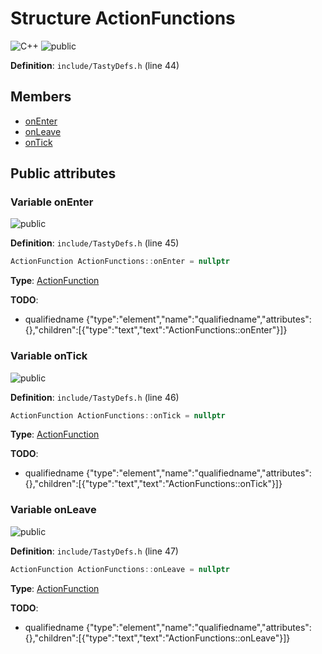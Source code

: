 <a id="a00108"></a>
# Structure ActionFunctions

![][C++]
![][public]

**Definition**: `include/TastyDefs.h` (line 44)





## Members

* [onEnter](a00108.md#a00108_1aa1d763455a783f3e8f045bb2d28804a1)
* [onLeave](a00108.md#a00108_1a2a3bec4b74edb746eec094a1f03797a9)
* [onTick](a00108.md#a00108_1ab26a16b246f3d63e4a9da72a27df52ac)

## Public attributes

<a id="a00108_1aa1d763455a783f3e8f045bb2d28804a1"></a>
### Variable onEnter

![][public]

**Definition**: `include/TastyDefs.h` (line 45)

```cpp
ActionFunction ActionFunctions::onEnter = nullptr
```







**Type**: [ActionFunction](a00044.md#a00044_1a8bb84b5c51f63deb5eb08ac81e8977ac)

**TODO**:

* qualifiedname {"type":"element","name":"qualifiedname","attributes":{},"children":[{"type":"text","text":"ActionFunctions::onEnter"}]}

<a id="a00108_1ab26a16b246f3d63e4a9da72a27df52ac"></a>
### Variable onTick

![][public]

**Definition**: `include/TastyDefs.h` (line 46)

```cpp
ActionFunction ActionFunctions::onTick = nullptr
```







**Type**: [ActionFunction](a00044.md#a00044_1a8bb84b5c51f63deb5eb08ac81e8977ac)

**TODO**:

* qualifiedname {"type":"element","name":"qualifiedname","attributes":{},"children":[{"type":"text","text":"ActionFunctions::onTick"}]}

<a id="a00108_1a2a3bec4b74edb746eec094a1f03797a9"></a>
### Variable onLeave

![][public]

**Definition**: `include/TastyDefs.h` (line 47)

```cpp
ActionFunction ActionFunctions::onLeave = nullptr
```







**Type**: [ActionFunction](a00044.md#a00044_1a8bb84b5c51f63deb5eb08ac81e8977ac)

**TODO**:

* qualifiedname {"type":"element","name":"qualifiedname","attributes":{},"children":[{"type":"text","text":"ActionFunctions::onLeave"}]}

[public]: https://img.shields.io/badge/-public-brightgreen (public)
[C++]: https://img.shields.io/badge/language-C%2B%2B-blue (C++)
